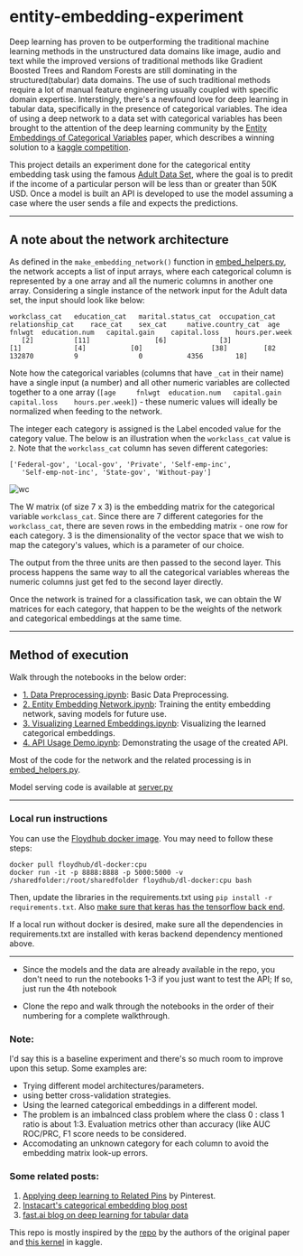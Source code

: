 # entity-embedding-experiment

Deep learning has proven to be outperforming the traditional machine learning methods in the unstructured data domains like image, audio and text while the improved versions of traditional methods like Gradient Boosted Trees and Random Forests are still dominating in the structured(tabular) data domains. The use of such traditional methods require a lot of manual feature engineering usually coupled with specific domain expertise. Interstingly, there's a newfound love for deep learning in tabular data, specifically in the presence of categorical variables. The idea of using a deep network to a data set with categorical variables has been brought to the attention of the deep learning community by the [Entity Embeddings of Categorical Variables](https://arxiv.org/abs/1604.06737) paper, which describes a winning solution to a [kaggle competition](https://www.kaggle.com/c/rossmann-store-sales).

This project details an experiment done for the categorical entity embedding task using the famous [Adult Data Set](https://archive.ics.uci.edu/ml/datasets/adult), where the goal is to predit if the income of a particular person will be less than or greater than 50K USD. Once a model is built an API is developed to use the model assuming a case where the user sends a file and expects the predictions.

---

## A note about the network architecture

As defined in the `make_embedding_network()` function in [embed_helpers.py](https://github.com/akilat90/entity-embedding-experiment/blob/master/embed_helpers.py), the network accepts a list of input arrays, where each categorical column is represented by a one array and all the numeric columns in another one array. Considering a single instance of the network input for the Adult data set, the input should look like below:

    workclass_cat 	education_cat 	marital.status_cat 	occupation_cat 	relationship_cat 	race_cat 	sex_cat 	native.country_cat 	age 	fnlwgt 	education.num 	capital.gain 	capital.loss 	hours.per.week
       [2] 	        [11] 	            [6] 	        [3]     	         [1]     	     [4]     	   [0]     	           [38]         [82 	132870 	        9 	            0 	        4356 	    18]

Note how the categorical variables (columns that have `_cat` in their name) have a single input (a number) and all other numeric variables are collected together to a one array (`[age 	fnlwgt 	education.num 	capital.gain 	capital.loss 	hours.per.week]`) - these numeric values will ideally be normalized when feeding to the network.

The integer each category is assigned is the Label encoded value for the category value. The below is an illustration when the `workclass_cat` value is `2`. Note that the `workclass_cat` column has seven different categories: 

    ['Federal-gov', 'Local-gov', 'Private', 'Self-emp-inc',
       'Self-emp-not-inc', 'State-gov', 'Without-pay']

![wc](https://github.com/akilat90/entity-embedding-experiment/blob/master/img/work_class_input.png)

The W matrix (of size 7 x 3) is the embedding matrix for the categorical variable `workclass_cat`. Since there are 7 different categories for the `workclass_cat`, there are seven rows in the embedding matrix - one row for each category. 3 is the dimensionality of the vector space that we wish to map the category's values, which is a parameter of our choice.

The output from the three units are then passed to the second layer. This process happens the same way to all the categorical variables whereas the numeric columns just get fed to the second layer directly.

Once the network is trained for a classification task, we can obtain the W matrices for each category, that happen to be the weights of the network and categorical embeddings at the same time.

---

## Method of execution

Walk through the notebooks in the below order:

* [1. Data Preprocessing.ipynb](https://github.com/akilat90/entity-embedding-experiment/blob/master/1.%20Data%20Preprocessing.ipynb): Basic Data Preprocessing.
* [2. Entity Embedding Network.ipynb](https://github.com/akilat90/entity-embedding-experiment/blob/master/2.%20Entity%20Embedding%20Network.ipynb): Training the entity embedding network, saving models for future use.
* [3. Visualizing Learned Embeddings.ipynb](https://github.com/akilat90/entity-embedding-experiment/blob/master/3.%20Visualizing%20Learned%20Embeddings.ipynb): Visualizing the learned categorical embeddings.
* [4. API Usage Demo.ipynb](https://github.com/akilat90/entity-embedding-experiment/blob/master/4.%20API%20Usage%20Demo.ipynb): Demonstrating the usage of the created API.

Most of the code for the network and the related processing is in [embed_helpers.py](embed_helpers.py).

Model serving code is available at [server.py](https://github.com/akilat90/entity-embedding-experiment/blob/master/server.py)

---

### Local run instructions

You can use the [Floydhub docker image](https://github.com/floydhub/dl-docker). You may need to follow these steps:

    docker pull floydhub/dl-docker:cpu
    docker run -it -p 8888:8888 -p 5000:5000 -v /sharedfolder:/root/sharedfolder floydhub/dl-docker:cpu bash
    
Then, update the libraries in the requirements.txt using `pip install -r requirements.txt`. Also [make sure that keras has the tensorflow back end](https://keras.io/backend/).

If a local run without docker is desired, make sure all the dependencies in requirements.txt are installed with keras backend dependency mentioned above.

---    

* Since the models and the data are already available in the repo, you don't need to run the notebooks 1-3 if you just want to test the API; If so, just run the 4th notebook 

* Clone the repo and walk through the notebooks in the order of their numbering for a complete walkthrough.

### Note:

I'd say this is a baseline experiment and there's so much room to improve upon this setup. Some examples are:

* Trying different model architectures/parameters.
* using better cross-validation strategies. 
* Using the learned categorical embeddings in a different model.
* The problem is an imbalnced class problem where the class 0 : class 1 ratio is about 1:3. Evaluation metrics other than accuracy (like AUC ROC/PRC, F1 score needs to be considered.
* Accomodating an unknown category for each column to avoid the embedding matrix look-up errors.

### Some related posts:

1. [Applying deep learning to Related Pins](https://medium.com/the-graph/applying-deep-learning-to-related-pins-a6fee3c92f5e) by Pinterest.
2. [Instacart's categorical embedding blog post](https://tech.instacart.com/deep-learning-with-emojis-not-math-660ba1ad6cdc)
3. [fast.ai blog on deep learning for tabular data](http://www.fast.ai/2018/04/29/categorical-embeddings/)

This repo is mostly inspired by the [repo](https://github.com/entron/entity-embedding-rossmann) by the authors of the original paper and [this kernel](https://www.kaggle.com/aquatic/entity-embedding-neural-net/code) in kaggle.
